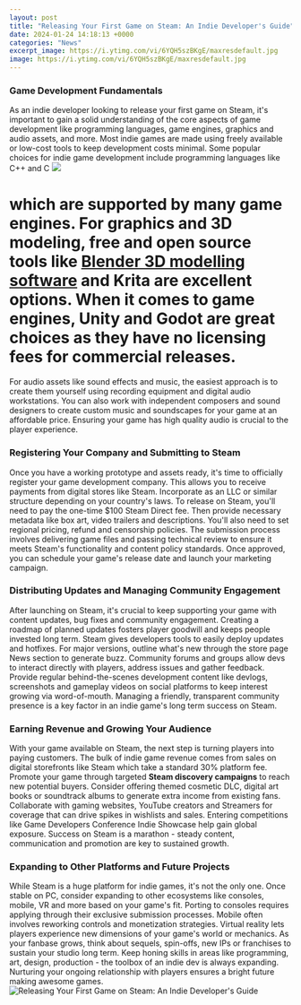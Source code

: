 ```yaml
---
layout: post
title: "Releasing Your First Game on Steam: An Indie Developer's Guide"
date: 2024-01-24 14:18:13 +0000
categories: "News"
excerpt_image: https://i.ytimg.com/vi/6YQH5szBKgE/maxresdefault.jpg
image: https://i.ytimg.com/vi/6YQH5szBKgE/maxresdefault.jpg
---
```


### Game Development Fundamentals
As an indie developer looking to release your first game on Steam, it's important to gain a solid understanding of the core aspects of game development like programming languages, game engines, graphics and audio assets, and more. Most indie games are made using freely available or low-cost tools to keep development costs minimal.
Some popular choices for indie game development include programming languages like C++ and C
![](https://superlumen.es/wp-content/uploads/2022/06/Aniversario-Prologo-ENG.jpg)
# which are supported by many game engines. For graphics and 3D modeling, free and open source tools like [Blender 3D modelling software](https://store.fi.io.vn/collection/corgi) and Krita are excellent options. When it comes to game engines, Unity and Godot are great choices as they have no licensing fees for commercial releases. 
For audio assets like sound effects and music, the easiest approach is to create them yourself using recording equipment and digital audio workstations. You can also work with independent composers and sound designers to create custom music and soundscapes for your game at an affordable price. Ensuring your game has high quality audio is crucial to the player experience.
### Registering Your Company and Submitting to Steam
Once you have a working prototype and assets ready, it's time to officially register your game development company. This allows you to receive payments from digital stores like Steam. Incorporate as an LLC or similar structure depending on your country's laws. 
To release on Steam, you'll need to pay the one-time $100 Steam Direct fee. Then provide necessary metadata like box art, video trailers and descriptions. You'll also need to set regional pricing, refund and censorship policies. 
The submission process involves delivering game files and passing technical review to ensure it meets Steam's functionality and content policy standards. Once approved, you can schedule your game's release date and launch your marketing campaign.
### Distributing Updates and Managing Community Engagement  
After launching on Steam, it's crucial to keep supporting your game with content updates, bug fixes and community engagement. Creating a roadmap of planned updates fosters player goodwill and keeps people invested long term.
Steam gives developers tools to easily deploy updates and hotfixes. For major versions, outline what's new through the store page News section to generate buzz. Community forums and groups allow devs to interact directly with players, address issues and gather feedback. 
Provide regular behind-the-scenes development content like devlogs, screenshots and gameplay videos on social platforms to keep interest growing via word-of-mouth. Managing a friendly, transparent community presence is a key factor in an indie game's long term success on Steam.
### Earning Revenue and Growing Your Audience
With your game available on Steam, the next step is turning players into paying customers. The bulk of indie game revenue comes from sales on digital storefronts like Steam which take a standard 30% platform fee. 
Promote your game through targeted **Steam discovery campaigns** to reach new potential buyers. Consider offering themed cosmetic DLC, digital art books or soundtrack albums to generate extra income from existing fans. 
Collaborate with gaming websites, YouTube creators and Streamers for coverage that can drive spikes in wishlists and sales. Entering competitions like Game Developers Conference Indie Showcase help gain global exposure. Success on Steam is a marathon - steady content, communication and promotion are key to sustained growth.
### Expanding to Other Platforms and Future Projects  
While Steam is a huge platform for indie games, it's not the only one. Once stable on PC, consider expanding to other ecosystems like consoles, mobile, VR and more based on your game's fit. 
Porting to consoles requires applying through their exclusive submission processes. Mobile often involves reworking controls and monetization strategies. Virtual reality lets players experience new dimensions of your game's world or mechanics. 
As your fanbase grows, think about sequels, spin-offs, new IPs or franchises to sustain your studio long term. Keep honing skills in areas like programming, art, design, production - the toolbox of an indie dev is always expanding. Nurturing your ongoing relationship with players ensures a bright future making awesome games.
![Releasing Your First Game on Steam: An Indie Developer's Guide](https://i.ytimg.com/vi/6YQH5szBKgE/maxresdefault.jpg)